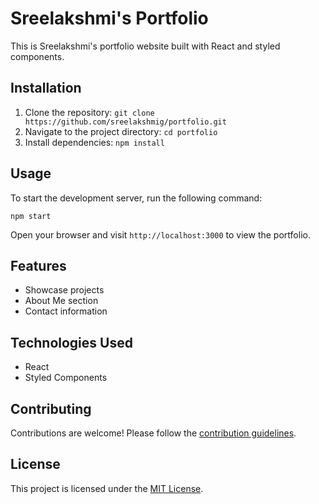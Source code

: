 # Sreelakshmi's Portfolio

This is Sreelakshmi's portfolio website built with React and styled components.

## Installation

1. Clone the repository: `git clone https://github.com/sreelakshmig/portfolio.git`
2. Navigate to the project directory: `cd portfolio`
3. Install dependencies: `npm install`

## Usage

To start the development server, run the following command:

```
npm start
```

Open your browser and visit `http://localhost:3000` to view the portfolio.

## Features

- Showcase projects
- About Me section
- Contact information

## Technologies Used

- React
- Styled Components

## Contributing

Contributions are welcome! Please follow the [contribution guidelines](CONTRIBUTING.md).

## License

This project is licensed under the [MIT License](https://github.com/sreelakshmi-01/portfolio/blob/main/LICENSE).

